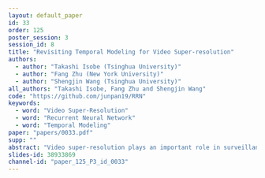 ```yaml
---
layout: default_paper
id: 33
order: 125
poster_session: 3
session_id: 8
title: "Revisiting Temporal Modeling for Video Super-resolution"
authors:
  - author: "Takashi Isobe (Tsinghua University)"
  - author: "Fang Zhu (New York University)"
  - author: "Shengjin Wang (Tsinghua University)"
all_authors: "Takashi Isobe, Fang Zhu and Shengjin Wang"
code: "https://github.com/junpan19/RRN"
keywords:
  - word: "Video Super-Resolution"
  - word: "Recurrent Neural Network"
  - word: "Temporal Modeling"
paper: "papers/0033.pdf"
supp: ""
abstract: "Video super-resolution plays an important role in surveillance video analysis and ultra-high-definition video display, which has drawn much attention in both the research and industrial communities. Although many deep learning-based VSR methods have been proposed, it is hard to directly compare these methods since the different loss functions and training datasets have a significant impact on the super-resolution results. In this work, we carefully study and compare three temporal modeling methods (2D CNN with early fusion, 3D CNN with slow fusion and Recurrent Neural Network) for video super-resolution. We also propose a novel Recurrent Residual Network (RRN) for efficient video super-resolution, where residual learning is utilized to stabilize the training of RNN and meanwhile to boost the super-resolution performance. Extensive experiments show that the proposed RRN is highly computational efficiency and produces temporal consistent VSR results with finer details than other temporal modeling methods. Besides, the proposed method achieves state-of-the-art results on several widely used benchmarks."
slides-id: 38933869
channel-id: "paper_125_P3_id_0033"
---
```


